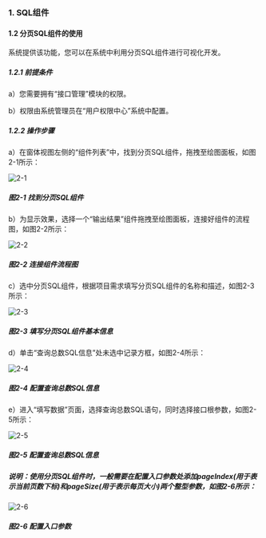 ### 1. SQL组件

#### 1.2 分页SQL组件的使用

系统提供该功能，您可以在系统中利用分页SQL组件进行可视化开发。

##### 1.2.1 前提条件

a）您需要拥有“接口管理”模块的权限。

b）权限由系统管理员在“用户权限中心”系统中配置。

##### 1.2.2 操作步骤

a）在窗体视图左侧的“组件列表”中，找到分页SQL组件，拖拽至绘图面板，如图2-1所示：

![2-1](https://www.feisuanyz.com/fsimage/zc-image/cz_22_2_3_03.png)

##### 图2-1 找到分页SQL组件

b）为显示效果，选择一个“输出结果”组件拖拽至绘图面板，连接好组件的流程图，如图2-2所示：

![2-2](https://www.feisuanyz.com/fsimage/zc-image/cz_22_2_3_04.png)

##### 图2-2 连接组件流程图

c）选中分页SQL组件，根据项目需求填写分页SQL组件的名称和描述，如图2-3所示：

![2-3](https://www.feisuanyz.com/fsimage/zc-image/cz_22_2_3_05.png)

##### 图2-3 填写分页SQL组件基本信息

d）单击“查询总数SQL信息”处未选中记录方框，如图2-4所示：

![2-4](https://www.feisuanyz.com/fsimage/zc-image/cz_22_2_3_06.png)

##### 图2-4 配置查询总数SQL信息

e）进入“填写数据”页面，选择查询总数SQL语句，同时选择接口根参数，如图2-5所示：

![2-5](https://www.feisuanyz.com/fsimage/zc-image/cz_22_2_3_07.png)

##### 图2-5 配置查询总数SQL信息

##### 说明：使用分页SQL组件时，一般需要在配置入口参数处添加pageIndex(用于表示当前页数下标)和pageSize(用于表示每页大小)两个整型参数，如图2-6所示：

![2-6](https://www.feisuanyz.com/fsimage/zc-image/cz_22_2_3_01.png)

##### 图2-6 配置入口参数
